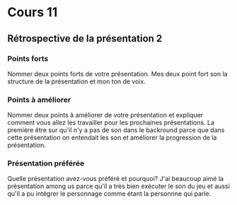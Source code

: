 # Cours 11
## Rétrospective de la présentation 2

### Points forts
Nommer deux points forts de votre présentation. 
Mes deux point fort son la structure de la présentation et mon ton de voix.

### Points à améliorer
Nommer deux points à améliorer de votre présentation et expliquer comment vous allez les travailler pour les prochaines présentations. 
La première être sur qu'il n'y a pas de son dans le backround parce que dans cette présentation on entendait les son et améliorer la progression de la présentation.

### Présentation préférée
Quelle présentation avez-vous préféré et pourquoi? 
J'ai beaucoup aimé la présentation among us parce qu'il a très bien exécuter le son du jeu et aussi qu'il a pu intégrer le personnage comme étant la personnne qui parle.
